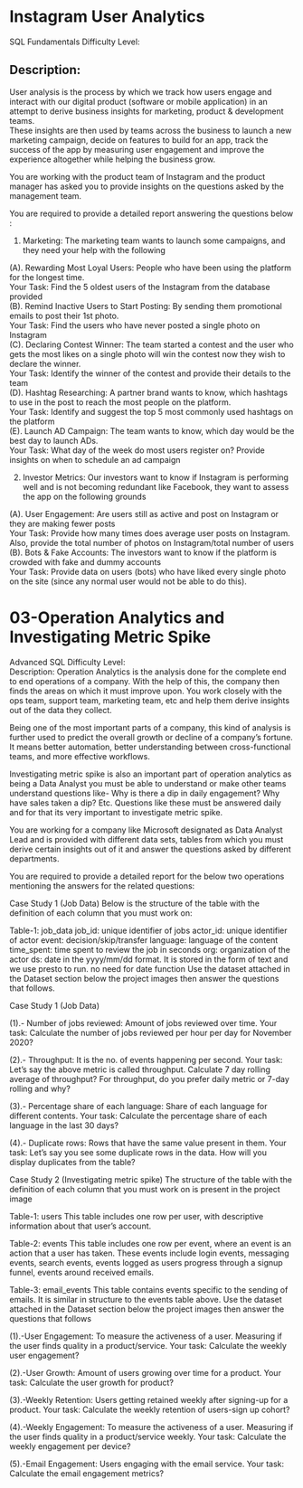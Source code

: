# Instagram User Analytics
SQL Fundamentals
Difficulty Level:       
## Description:  

User analysis is the process by which we track how users engage and interact with our digital product (software or mobile application) in an attempt to derive business insights for marketing, product & development teams.  
These insights are then used by teams across the business to launch a new marketing campaign, decide on features to build for an app, track the success of the app by measuring user engagement and improve the experience altogether while helping the business grow.  

You are working with the product team of Instagram and the product manager has asked you to provide insights on the questions asked by the management team.

You are required to provide a detailed report answering the questions below :  
1) Marketing: The marketing team wants to launch some campaigns, and they need your help with the following  

(A). Rewarding Most Loyal Users: People who have been using the platform for the longest time.  
     Your Task: Find the 5 oldest users of the Instagram from the database provided  
(B). Remind Inactive Users to Start Posting: By sending them promotional emails to post their 1st photo.  
     Your Task: Find the users who have never posted a single photo on Instagram  
(C). Declaring Contest Winner: The team started a contest and the user who gets the most likes on a single photo will win the contest now they wish       to declare the winner.  
     Your Task: Identify the winner of the contest and provide their details to the team  
(D). Hashtag Researching: A partner brand wants to know, which hashtags to use in the post to reach the most people on the platform.  
     Your Task: Identify and suggest the top 5 most commonly used hashtags on the platform  
(E). Launch AD Campaign: The team wants to know, which day would be the best day to launch ADs.  
     Your Task: What day of the week do most users register on? Provide insights on when to schedule an ad campaign    

2) Investor Metrics: Our investors want to know if Instagram is performing well and is not becoming redundant like Facebook, they want to assess the app on the following grounds  

(A). User Engagement: Are users still as active and post on Instagram or they are making fewer posts  
     Your Task: Provide how many times does average user posts on Instagram. Also, provide the total number of photos on Instagram/total number of        users  
(B). Bots & Fake Accounts: The investors want to know if the platform is crowded with fake and dummy accounts  
     Your Task: Provide data on users (bots) who have liked every single photo on the site (since any normal user would not be able to do this).  


# 03-Operation Analytics and Investigating Metric Spike

Advanced SQL
Difficulty Level:     
Description:
Operation Analytics is the analysis done for the complete end to end operations of a company. With the help of this, the company then finds the areas on which it must improve upon. You work closely with the ops team, support team, marketing team, etc and help them derive insights out of the data they collect.

Being one of the most important parts of a company, this kind of analysis is further used to predict the overall growth or decline of a company’s fortune. It means better automation, better understanding between cross-functional teams, and more effective workflows.

Investigating metric spike is also an important part of operation analytics as being a Data Analyst you must be able to understand or make other teams understand questions like- Why is there a dip in daily engagement? Why have sales taken a dip? Etc. Questions like these must be answered daily and for that its very important to investigate metric spike.

You are working for a company like Microsoft designated as Data Analyst Lead and is provided with different data sets, tables from which you must derive certain insights out of it and answer the questions asked by different departments.

You are required to provide a detailed report for the below two operations mentioning the answers for the related questions:

Case Study 1 (Job Data)
Below is the structure of the table with the definition of each column that you must work on:

Table-1: job_data
job_id: unique identifier of jobs
actor_id: unique identifier of actor
event: decision/skip/transfer
language: language of the content
time_spent: time spent to review the job in seconds
org: organization of the actor
ds: date in the yyyy/mm/dd format. It is stored in the form of text and we use presto to run. no need for date function
Use the dataset attached in the Dataset section below the project images then answer the questions that follows.


Case Study 1 (Job Data)

(1).- Number of jobs reviewed: Amount of jobs reviewed over time.
      Your task: Calculate the number of jobs reviewed per hour per day for November 2020?
    
(2).- Throughput: It is the no. of events happening per second.
      Your task: Let’s say the above metric is called throughput. Calculate 7 day rolling average of throughput? For throughput, do you prefer daily       metric or 7-day rolling and why?
      
(3).- Percentage share of each language: Share of each language for different contents.
      Your task: Calculate the percentage share of each language in the last 30 days? 
      
(4).- Duplicate rows: Rows that have the same value present in them.
      Your task: Let’s say you see some duplicate rows in the data. How will you display duplicates from the table?

Case Study 2 (Investigating metric spike)
The structure of the table with the definition of each column that you must work on is present in the project image

Table-1: users
This table includes one row per user, with descriptive information about that user’s account.

Table-2: events
This table includes one row per event, where an event is an action that a user has taken. These events include login events, messaging events, search events, events logged as users progress through a signup funnel, events around received emails.

Table-3: email_events
This table contains events specific to the sending of emails. It is similar in structure to the events table above.
Use the dataset attached in the Dataset section below the project images then answer the questions that follows

(1).-User Engagement: To measure the activeness of a user. Measuring if the user finds quality in a product/service.
     Your task: Calculate the weekly user engagement?
     
(2).-User Growth: Amount of users growing over time for a product.
     Your task: Calculate the user growth for product?
     
(3).-Weekly Retention: Users getting retained weekly after signing-up for a product.
     Your task: Calculate the weekly retention of users-sign up cohort?
     
(4).-Weekly Engagement: To measure the activeness of a user. Measuring if the user finds quality in a product/service weekly.
     Your task: Calculate the weekly engagement per device?
     
(5).-Email Engagement: Users engaging with the email service.
     Your task: Calculate the email engagement metrics?
